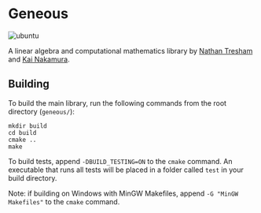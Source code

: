 # Geneous
![ubuntu](https://github.com/n473r5/geneous/workflows/ubuntu/badge.svg)

A linear algebra and computational mathematics library by [Nathan Tresham](http://ntresham.com) and [Kai Nakamura](https://github.com/KaiNakamura).

## Building
To build the main library, run the following commands from the root directory (`geneous/`):
```
mkdir build
cd build
cmake ..
make
```
To build tests, append `-DBUILD_TESTING=ON` to the `cmake` command. An executable that runs all tests will be placed in a folder called `test` in your build directory.

Note: if building on Windows with MinGW Makefiles, append `-G "MinGW Makefiles"` to the `cmake` command.
